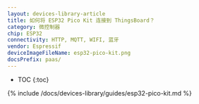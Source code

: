 ```yaml
---
layout: devices-library-article
title: 如何将 ESP32 Pico Kit 连接到 ThingsBoard？
category: 微控制器
chip: ESP32
connectivity: HTTP, MQTT, WIFI, 蓝牙
vendor: Espressif
deviceImageFileName: esp32-pico-kit.png
docsPrefix: paas/
---
```


* TOC
{:toc}

{% include /docs/devices-library/guides/esp32-pico-kit.md %}